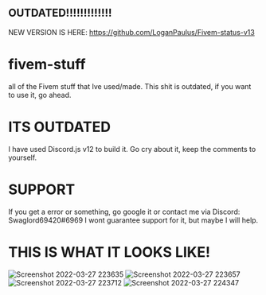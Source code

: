 ## OUTDATED!!!!!!!!!!!!!
NEW VERSION IS HERE: https://github.com/LoganPaulus/Fivem-status-v13

# fivem-stuff
 all of the Fivem stuff that Ive used/made. This shit is outdated, if you want to use it, go ahead.
# ITS OUTDATED
I have used Discord.js v12 to build it. Go cry about it, keep the comments to yourself.
# SUPPORT 
If you get a error or something, go google it or contact me via Discord: Swaglord69420#6969
I wont guarantee support for it, but maybe I will help.
# THIS IS WHAT IT LOOKS LIKE!

![Screenshot 2022-03-27 223635](https://user-images.githubusercontent.com/82315449/160297790-9f628fe1-364f-4a06-b34f-5055e3715ded.png)
![Screenshot 2022-03-27 223657](https://user-images.githubusercontent.com/82315449/160297791-c209b378-b8e8-4ce2-9ec3-92d7bb6a33bc.png)
![Screenshot 2022-03-27 223712](https://user-images.githubusercontent.com/82315449/160297792-cba7e3a0-9cc9-4f3d-9901-bc277a566c9e.png)
![Screenshot 2022-03-27 224347](https://user-images.githubusercontent.com/82315449/160297989-196731ec-a3ad-43bf-9acf-6b901cccd95a.png)
